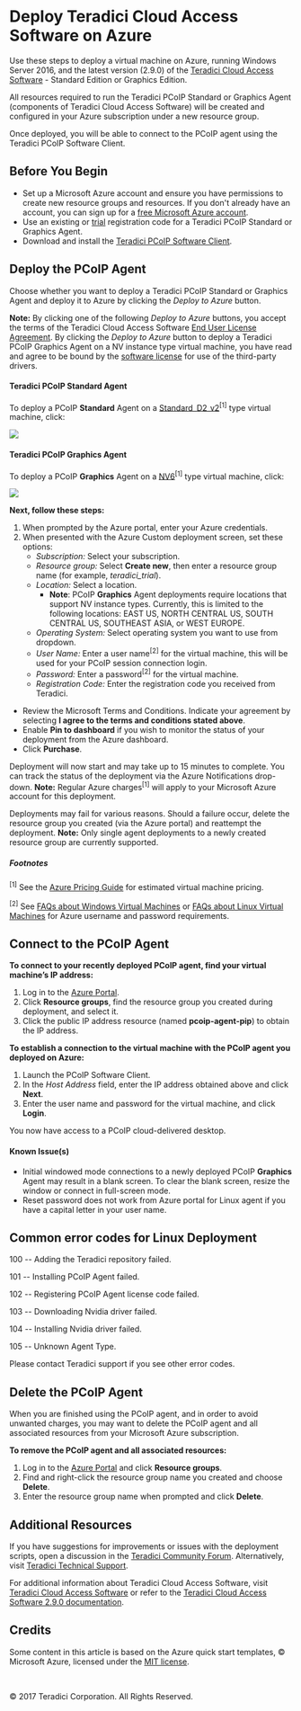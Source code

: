 # Deploy Teradici Cloud Access Software on Azure

Use these steps to deploy a virtual machine on Azure, running Windows Server 2016, and the latest version (2.9.0) of the [Teradici Cloud Access Software](http://www.teradici.com/products-and-solutions/pcoip-products/cloud-access-software) - Standard Edition or Graphics Edition. 

All resources required to run the Teradici PCoIP Standard or Graphics Agent (components of Teradici Cloud Access Software) will be created and configured in your Azure subscription under a new resource group.

Once deployed, you will be able to connect to the PCoIP agent using the Teradici PCoIP Software Client.

## Before You Begin

* Set up a Microsoft Azure account and ensure you have permissions to create new resource groups and resources. If you don't already have an account, you can sign up for a [free Microsoft Azure account](https://azure.microsoft.com/free/). 
* Use an existing or [trial](http://connect.teradici.com/cas-trial) registration code for a Teradici PCoIP Standard or Graphics Agent.
* Download and install the [Teradici PCoIP Software Client](http://www.teradici.com/product-finder/client-downloads).

## Deploy the PCoIP Agent

Choose whether you want to deploy a Teradici PCoIP Standard or Graphics Agent and deploy it to Azure by clicking the *Deploy to Azure* button.

**Note:** By clicking one of the following *Deploy to Azure* buttons, you accept the terms of the Teradici Cloud Access Software [End User License Agreement](http://www.teradici.com/pdf/teradici-cloud-access-software-eula.pdf). By clicking the *Deploy to Azure* button to deploy a Teradici PCoIP Graphics Agent on a NV instance type virtual machine, you have read and agree to be bound by the [software license](http://www.nvidia.com/content/DriverDownload-March2009/licence.php?lang=us) for use of the third-party drivers.
   
#### Teradici PCoIP Standard Agent

To deploy a PCoIP **Standard** Agent on a [Standard_D2_v2](https://docs.microsoft.com/en-us/azure/virtual-machines/windows/sizes-general)<sup>[1]</sup> type virtual machine, click:
    
<a target="_blank" href="https://portal.azure.com/#create/Microsoft.Template/uri/https%3A%2F%2Fraw.githubusercontent.com%2Fteradici%2Fpcoip-agent-azure-templates%2Fmaster%2Fazure-deploy-sa.json"><img src="http://azuredeploy.net/deploybutton.png"/></a>

#### Teradici PCoIP Graphics Agent

To deploy a PCoIP **Graphics** Agent on a [NV6](https://docs.microsoft.com/en-us/azure/virtual-machines/windows/sizes-gpu)<sup>[1]</sup> type virtual machine, click:

<a target="_blank" href="https://portal.azure.com/#create/Microsoft.Template/uri/https%3A%2F%2Fraw.githubusercontent.com%2Fteradici%2Fpcoip-agent-azure-templates%2Fmaster%2Fazure-deploy-ga.json"><img src="http://azuredeploy.net/deploybutton.png"/></a>


**Next, follow these steps:**

1. When prompted by the Azure portal, enter your Azure credentials.
2. When presented with the Azure Custom deployment screen, set these options:
    * *Subscription:* Select your subscription.
    * *Resource group:* Select **Create new**, then enter a resource group name (for example, *teradici_trial*).
    * *Location:* Select a location. 
        * **Note**: PCoIP **Graphics** Agent deployments require locations that support NV instance types. Currently, this is limited to the following locations: EAST US, NORTH CENTRAL US, SOUTH CENTRAL US, SOUTHEAST ASIA, or WEST EUROPE.
    * *Operating System:* Select operating system you want to use from dropdown.
    * *User Name:* Enter a user name<sup>[2]</sup> for the virtual machine, this will be used for your PCoIP session connection login.
    * *Password:* Enter a password<sup>[2]</sup> for the virtual machine.
    * *Registration Code:* Enter the registration code you received from Teradici.
* Review the Microsoft Terms and Conditions. Indicate your agreement by selecting **I agree to the terms and conditions stated above**.
* Enable **Pin to dashboard** if you wish to monitor the status of your deployment from the Azure dashboard.
* Click **Purchase**.

Deployment will now start and may take up to 15 minutes to complete. You can track the status of the deployment via the Azure Notifications drop-down.   **Note:** Regular Azure charges<sup>[1]</sup>  will apply to your Microsoft Azure account for this deployment.

Deployments may fail for various reasons. Should a failure occur, delete the resource group you created (via the Azure portal) and reattempt the deployment. 
**Note:** Only single agent deployments to a newly created resource group are currently supported.

##### Footnotes

 <sup>[1]</sup> See the [Azure Pricing Guide](https://azure.microsoft.com/pricing/details/virtual-machines/windows/) for estimated virtual machine pricing.

 <sup>[2]</sup> See [FAQs about Windows Virtual Machines](https://docs.microsoft.com/en-us/azure/virtual-machines/windows/faq) or [FAQs about Linux Virtual Machines](https://docs.microsoft.com/en-us/azure/virtual-machines/linux/faq) for Azure username and password requirements.

## Connect to the PCoIP Agent

**To connect to your recently deployed PCoIP agent, find your virtual machine’s IP address:**
1. Log in to the [Azure Portal](https://portal.azure.com/).
2. Click **Resource groups**, find the resource group you created during deployment, and select it.
3. Click the public IP address resource (named **pcoip-agent-pip**) to obtain the IP address.

**To establish a connection to the virtual machine with the PCoIP agent you deployed on Azure:**
1.	Launch the PCoIP Software Client.
2.	In the *Host Address* field, enter the IP address obtained above and click **Next**.
3.	Enter the user name and password for the virtual machine, and click **Login**.

You now have access to a PCoIP cloud-delivered desktop.

#### Known Issue(s)
* Initial windowed mode connections to a newly deployed PCoIP **Graphics** Agent may result in a blank screen. To clear the blank screen, resize the window or connect in full-screen mode.
* Reset password does not work from Azure portal for Linux agent if you have a capital letter in your user name. 

## Common error codes for Linux Deployment 
100 -- Adding the Teradici repository failed.

101 -- Installing PCoIP Agent failed.

102 -- Registering PCoIP Agent license code failed.

103 -- Downloading Nvidia driver failed.

104 -- Installing Nvidia driver failed.

105 -- Unknown Agent Type.

Please contact Teradici support if you see other error codes.

## Delete the PCoIP Agent

When you are finished using the PCoIP agent, and in order to avoid unwanted charges, you may want to delete the PCoIP agent and all associated resources from your Microsoft Azure subscription.

**To remove the PCoIP agent and all associated resources:**
1. Log in to the [Azure Portal](https://portal.azure.com/) and click **Resource groups**.
2. Find and right-click the resource group name you created and choose **Delete**.
3. Enter the resource group name when prompted and click **Delete**.


## Additional Resources
If you have suggestions for improvements or issues with the deployment scripts, open a discussion in the [Teradici Community Forum](https://communities.teradici.com/topics/cloud+access+software.html). Alternatively, visit [Teradici Technical Support](https://techsupport.teradici.com).

For additional information about Teradici Cloud Access Software, visit [Teradici Cloud Access Software](http://www.teradici.com/products-and-solutions/pcoip-products/cloud-access-software) or refer to the [Teradici Cloud Access Software 2.9.0 documentation](https://techsupport.teradici.com/link/portal/15134/15164/Article/3110/Cloud-Access-Software-2-9-Beta-Components).


## Credits

Some content in this article is based on the Azure quick start templates, © Microsoft Azure, licensed under the [MIT license](https://github.com/Azure/azure-quickstart-templates/blob/master/LICENSE).

<p>&nbsp;</p>
© 2017 Teradici Corporation. All Rights Reserved.
<p>&nbsp;</p>